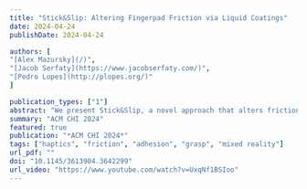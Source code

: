 ```yaml
---
title: "Stick&Slip: Altering Fingerpad Friction via Liquid Coatings"
date: 2024-04-24
publishDate: 2024-04-24

authors: [
"[Alex Mazursky](/)",
"[Jacob Serfaty](https://www.jacobserfaty.com/)", 
"[Pedro Lopes](http://plopes.org/)"
]

publication_types: ["1"]
abstract: "We present Stick&Slip, a novel approach that alters friction between the fingerpad & surfaces by depositing liquid droplets that coat the fingerpad. The liquid coating modifies the finger’s coefficient of friction, allowing users to feel surfaces up to ±60% more slippery or sticky. We selected our fluids to rapidly evaporate so that the surface returns to its original friction. Unlike traditional friction- feedback, such as electroadhesion or vibration, our approach: (1) alters friction on a wide range of surfaces and geometries, making it possible to modulate nearly any non-absorbent surface; (2) scales to many objects without requiring instrumenting the target surfaces (e.g., with conductive electrode coatings or vibromotors); and (3) both in/decreases friction via a single device. We identified nine liquids and characterized their practicality by measuring evaporation rates, etc. To illustrate the applicability of our approach, we demonstrate how it enables friction in virtual/mixed-reality or, even, while using everyday objects/tools."
summary: "ACM CHI 2024"
featured: true
publication: "*ACM CHI 2024*"
tags: ["haptics", "friction", "adhesion", "grasp", "mixed reality"]
url_pdf: ""
doi: "10.1145/3613904.3642299"
url_video: "https://www.youtube.com/watch?v=UxqNf1BSIoo"
---
```



